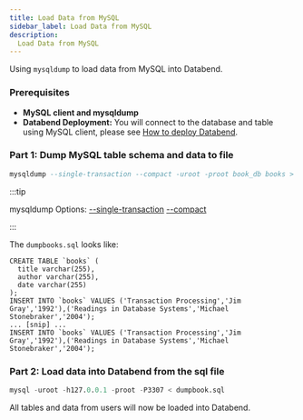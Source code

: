 ```yaml
---
title: Load Data from MySQL
sidebar_label: Load Data from MySQL
description:
  Load Data from MySQL
---
```


Using `mysqldump` to load data from MySQL into Databend.

### Prerequisites

* **MySQL client and mysqldump**
* **Databend Deployment:** You will connect to the database and table using MySQL client, please see [How to deploy Databend](/doc/category/deploy-databend).

### Part 1: Dump MySQL table schema and data to file

```sql title="Dump book_db.books table schema and datas"
mysqldump --single-transaction --compact -uroot -proot book_db books > dumpbooks.sql
```

:::tip

mysqldump Options: [--single-transaction](https://dev.mysql.com/doc/refman/8.0/en/mysqldump.html#option_mysqldump_single-transaction) [--compact](https://dev.mysql.com/doc/refman/8.0/en/mysqldump.html#option_mysqldump_compact)

:::

The `dumpbooks.sql` looks like:
```text title='dumpbooks.sql'
CREATE TABLE `books` (
  title varchar(255),
  author varchar(255),
  date varchar(255) 
);
INSERT INTO `books` VALUES ('Transaction Processing','Jim Gray','1992'),('Readings in Database Systems','Michael Stonebraker','2004');
... [snip] ...
INSERT INTO `books` VALUES ('Transaction Processing','Jim Gray','1992'),('Readings in Database Systems','Michael Stonebraker','2004');
```

### Part 2: Load data into Databend from the sql file

```sql
mysql -uroot -h127.0.0.1 -proot -P3307 < dumpbook.sql
```
All tables and data from users will now be loaded into Databend.
